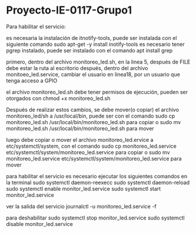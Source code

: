 # Proyecto-IE-0117-Grupo1
Para habilitar el servicio:

es necesaria la instalación de itnotify-tools, puede ser instalada con el siguiente comando sudo apt-get -y install inotify-tools
es necesario tener pgrep instalado, puede ser instalado con el comando apt install grep

primero, dentro  del archivo monitoreo_led.sh, en la linea 5, después de FILE debe estar la ruta al escritorio
después, dentro del archivo monitoeo_led.service, cambiar el usuario en linea18, por un usuario que tenga acceso a GPIO

el archivo monitoreo_led.sh debe tener permisos de ejecución, pueden ser otorgados con chmod +x monitoreo_led.sh

Después de realizar estos cambios, se debe mover(o copiar) el archivo monitoreo_led/sh a /usr/local/bin, puede ser con el comando 
sudo cp monitoreo_led.sh /usr/local/bin/monitoreo_led.sh para copiar o sudo mv monitoreo_led.sh /usr/local/bin/monitoreo_led.sh para mover

luego debe copiar o mover el archivo monitoreo_led.ervice a etc/systemctl/system, con el comando
sudo cp monitoreo_led.service etc/systemctl/system/monitoreo_led.service para copiar o sudo mv monitoreo_led.service etc/systemctl/system/monitoreo_led.service para mover

para habilitar el servicio es necesario ejecutar los siguientes comandos en la terminal
sudo systemctl daemon-reexecc
sudo systemctl daemon-reload
sudo systemctl enable monitor_led.service 
sudo systemctl start monitor_led.service

ver la salida del servicio
journalctl -u monitoreo_led.service -f

para deshabilitar
sudo systemctl stop monitor_led.service
sudo systemctl disable monitor_led.service
